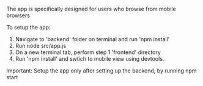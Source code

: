 The app is specifically designed for users who browse from mobile browsers

To setup the app:

1. Navigate to 'backend' folder on terminal and run 'npm install'
2. Run node src/app.js 
3. On a new terminal tab, perform step 1 'frontend' directory
4. Run 'npm install' and swtich to mobile view using devtools.

Important: Setup the app only after setting up the backend, by running npm start 
